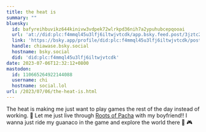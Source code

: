 ```yaml
---
title: the heat is
summary: ""
bluesky:
  id: bafyreihbuvikz644kinivw3vdpek72wlrkpd36nih7a2ypuhubcepqooai
  url: 'at://did:plc:f4mmql45u3lfj6iltwjvtcdk/app.bsky.feed.post/3jztc24gr6q2i'
  link: 'https://bsky.app/profile/did:plc:f4mmql45u3lfj6iltwjvtcdk/post/3jztc24gr6q2i'
  handle: chiawase.bsky.social
  hostname: bsky.social
  did: 'did:plc:f4mmql45u3lfj6iltwjvtcdk'
date: 2023-07-06T12:32:12+0800
mastodon:
  id: 110665264922144088
  username: chi
  hostname: social.lol
url: /2023/07/06/the-heat-is.html
---
```


The heat is making me just want to play games the rest of the day instead of working. 🫠 Let me just live through [Roots of Pacha](https://store.steampowered.com/app/1245560/Roots_of_Pacha/) with my boyfriend!! I wanna just ride my guanaco in the game and explore the world there 😤 🎮
